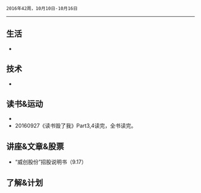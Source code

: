 	2016年42周，10月10日-10月16日
---
##  生活
+ 

##  技术
+ 

##  读书&运动
+ 
+ 20160927《读书毁了我》Part3,4读完，全书读完。

##  讲座&文章&股票
+ “威创股份”招股说明书（9.17）

##  了解&计划